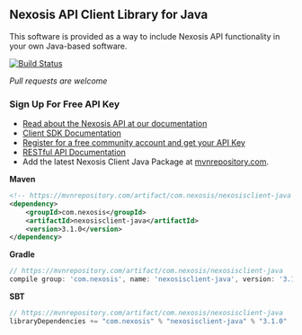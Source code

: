 ## Nexosis API Client Library for Java
This software is provided as a way to include Nexosis API functionality in your own Java-based software.

[![Build Status](https://travis-ci.org/Nexosis/nexosisclient-java.svg?branch=master)](https://travis-ci.org/Nexosis/nexosisclient-java)

*Pull requests are welcome*

### Sign Up For Free API Key
* [Read about the Nexosis API at our documentation](https://developers.nexosis.com)
* [Client SDK Documentation](http://docs.nexosis.com/clients/)
* [Register for a free community account and get your API Key](https://account.nexosis.com/account/register)
* [RESTful API Documentation](https://developers.nexosis.com/docs/services/98847a3fbbe64f73aa959d3cededb3af)
* Add the latest Nexosis Client Java Package at [mvnrepository.com](https://mvnrepository.com/artifact/com.nexosis/nexosisclient-java).


**Maven**
```xml
<!-- https://mvnrepository.com/artifact/com.nexosis/nexosisclient-java -->
<dependency>
    <groupId>com.nexosis</groupId>
    <artifactId>nexosisclient-java</artifactId>
    <version>3.1.0</version>
</dependency>
```

**Gradle**
```groovy
// https://mvnrepository.com/artifact/com.nexosis/nexosisclient-java
compile group: 'com.nexosis', name: 'nexosisclient-java', version: '3.1.0'
```

**SBT**
```scala 
// https://mvnrepository.com/artifact/com.nexosis/nexosisclient-java
libraryDependencies += "com.nexosis" % "nexosisclient-java" % "3.1.0"
```
